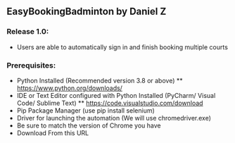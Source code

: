 ## EasyBookingBadminton by Daniel Z

### Release 1.0:
* Users are able to automatically sign in and finish booking multiple courts

### Prerequisites:
* Python Installed (Recommended version 3.8 or above)
** https://www.python.org/downloads/
* IDE or Text Editor configured with Python Installed (PyCharm/ Visual Code/ Sublime Text)
** https://code.visualstudio.com/download
* Pip Package Manager (use pip install selenium)
* Driver for launching the automation (We will use chromedriver.exe)
* Be sure to match the version of Chrome you have
* Download From this URL
